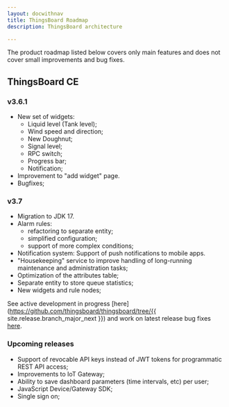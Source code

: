 ```yaml
---
layout: docwithnav
title: ThingsBoard Roadmap
description: ThingsBoard architecture

---
```


The product roadmap listed below covers only main features and does not cover small improvements and bug fixes.

## ThingsBoard CE

### v3.6.1

* New set of widgets: 
  * Liquid level (Tank level); 
  * Wind speed and direction;
  * New Doughnut;
  * Signal level;
  * RPC switch;
  * Progress bar;
  * Notification;
* Improvement to "add widget" page.
* Bugfixes;

### v3.7

* Migration to JDK 17.
* Alarm rules:
  * refactoring to separate entity;
  * simplified configuration;
  * support of more complex conditions;
* Notification system:
  Support of push notifications to mobile apps.
* "Housekeeping" service to improve handling of long-running maintenance and administration tasks;
* Optimization of the attributes table;
* Separate entity to store queue statistics;
* New widgets and rule nodes;

See active development in progress [here](https://github.com/thingsboard/thingsboard/tree/{{ site.release.branch_major_next }}) and work on latest release bug fixes [here](https://github.com/thingsboard/thingsboard/tree/master).

### Upcoming releases

* Support of revocable API keys instead of JWT tokens for programmatic REST API access;
* Improvements to IoT Gateway;
* Ability to save dashboard parameters (time intervals, etc) per user;
* JavaScript Device/Gateway SDK;
* Single sign on;
